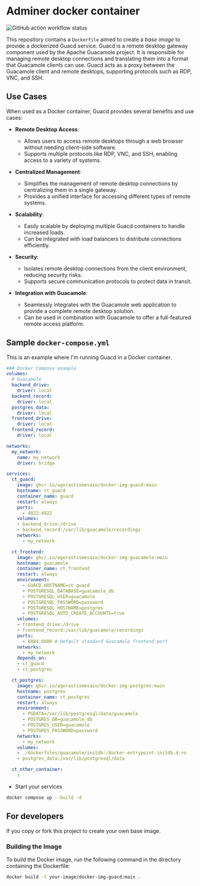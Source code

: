 # Adminer docker container

![GitHub action workflow status](https://github.com/AgorastisMesaio/docker-img-guacd/actions/workflows/docker-publish.yml/badge.svg)

This repository contains a `Dockerfile` aimed to create a *base image* to provide a dockerized Guacd service. Guacd is a remote desktop gateway component used by the Apache Guacamole project. It is responsible for managing remote desktop connections and translating them into a format that Guacamole clients can use. Guacd acts as a proxy between the Guacamole client and remote desktops, supporting protocols such as RDP, VNC, and SSH.

## Use Cases

When used as a Docker container, Guacd provides several benefits and use cases:

- **Remote Desktop Access**:
  - Allows users to access remote desktops through a web browser without needing client-side software.
  - Supports multiple protocols like RDP, VNC, and SSH, enabling access to a variety of systems.

- **Centralized Management**:
  - Simplifies the management of remote desktop connections by centralizing them in a single gateway.
  - Provides a unified interface for accessing different types of remote systems.

- **Scalability**:
  - Easily scalable by deploying multiple Guacd containers to handle increased loads.
  - Can be integrated with load balancers to distribute connections efficiently.

- **Security**:
  - Isolates remote desktop connections from the client environment, reducing security risks.
  - Supports secure communication protocols to protect data in transit.

- **Integration with Guacamole**:
  - Seamlessly integrates with the Guacamole web application to provide a complete remote desktop solution.
  - Can be used in combination with Guacamole to offer a full-featured remote access platform.

## Sample `docker-compose.yml`

This is an example where I'm running Guacd in a Docker container.

```yaml
### Docker Compose example
volumes:
  # Guacamole
  backend_drive:
    driver: local
  backend_record:
    driver: local
  postgres_data:
    driver: local
  frontend_drive:
    driver: local
  frontend_record:
    driver: local

networks:
  my_network:
    name: my_network
    driver: bridge

services:
  ct_guacd:
    image: ghcr.io/agorastismesaio/docker-img-guacd:main
    hostname: ct_guacd
    container_name: guacd
    restart: always
    ports:
      - 4822:4822
    volumes:
    - backend_drive:/drive
    - backend_record:/var/lib/guacamole/recordings
    networks:
      - my_network

  ct_frontend:
    image: ghcr.io/agorastismesaio/docker-img-guacamole:main
    hostname: guacamole
    container_name: ct_frontend
    restart: always
    environment:
      - GUACD_HOSTNAME=ct_guacd
      - POSTGRESQL_DATABASE=guacamole_db
      - POSTGRESQL_USER=guacamole
      - POSTGRESQL_PASSWORD=password
      - POSTGRESQL_HOSTNAME=postgres
      - POSTGRESQL_AUTO_CREATE_ACCOUNTS=true
    volumes:
    - frontend_drive:/drive
    - frontend_record:/var/lib/guacamole/recordings
    ports:
      - 8884:8080 # Default standard Guacamole frontend port
    networks:
      - my_network
    depends_on:
    - ct_guacd
    - ct_postgres

  ct_postgres:
    image: ghcr.io/agorastismesaio/docker-img-postgres:main
    hostname: postgres
    container_name: ct_postgres
    restart: always
    environment:
      - PGDATA=/var/lib/postgresql/data/guacamole
      - POSTGRES_DB=guacamole_db
      - POSTGRES_USER=guacamole
      - POSTGRES_PASSWORD=password
    networks:
      - my_network
    volumes:
    - ./dockerfiles/guacamole/initdb:/docker-entrypoint-initdb.d:ro
    - postgres_data:/var/lib/postgresql/data

  ct_other_container:
    :
```

- Start your services

```sh
docker compose up --build -d
```

## For developers

If you copy or fork this project to create your own base image.

### Building the Image

To build the Docker image, run the following command in the directory containing the Dockerfile:

```sh
docker build -t your-image/docker-img-guacd:main .
```
